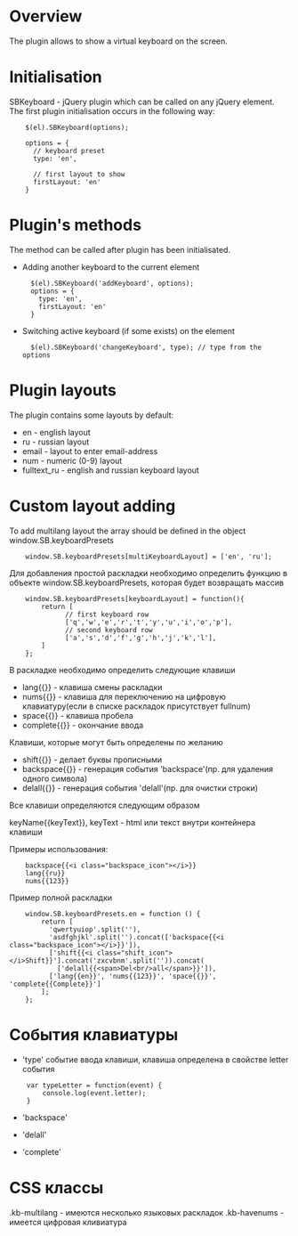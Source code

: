 # Overview

The plugin allows to show a virtual keyboard on the screen.

# Initialisation

SBKeyboard - jQuery plugin which can be called on any jQuery element.
The first plugin initialisation occurs in the following way:

        $(el).SBKeyboard(options);

        options = {
          // keyboard preset
          type: 'en',

          // first layout to show
          firstLayout: 'en'
        }

# Plugin's methods

The method can be called after plugin has been initialisated. 

- Adding another keyboard to the current element

        $(el).SBKeyboard('addKeyboard', options);
        options = {
          type: 'en',
          firstLayout: 'en'
        }

- Switching active keyboard (if some exists) on the element 

        $(el).SBKeyboard('changeKeyboard', type); // type from the options

# Plugin layouts

The plugin contains some layouts by default:

- en - english layout
- ru - russian layout
- email - layout to enter email-address
- num - numeric (0-9) layout
- fulltext_ru - english and russian keyboard layout

# Custom layout adding

To add multilang layout the array should be defined in the object window.SB.keyboardPresets

        window.SB.keyboardPresets[multiKeyboardLayout] = ['en', 'ru'];

Для добавления простой раскладки необходимо определить функцию в объекте window.SB.keyboardPresets, которая
будет возвращать массив

        window.SB.keyboardPresets[keyboardLayout] = function(){
            return [
                  // first keyboard row
                  ['q','w','e','r','t','y','u','i','o','p'],
                  // second keyboard row
                  ['a','s','d','f','g','h','j','k','l'],
            ]
        };

В раскладке необходимо определить следующие клавиши

- lang{{}}     - клавиша смены раскладки
- nums{{}}     - клавиша для переключению на цифровую клавиатуру(если в списке раскладок присутствует fullnum)
- space{{}}    - клавиша пробела
- complete{{}} - окончание ввода

Клавиши, которые могут быть определены по желанию

- shift{{}}     - делает буквы прописными
- backspace{{}} - генерация события 'backspace'(пр. для удаления одного символа)
- delall{{}}    - генерация события 'delall'(пр. для очистки строки)

Все клавиши определяются следующим образом

keyName{{keyText}}, keyText - html или текст внутри контейнера клавиши

Примеры использования:

        backspace{{<i class="backspace_icon"></i>}}
        lang{{ru}}
        nums{{123}}

Пример полной раскладки

        window.SB.keyboardPresets.en = function () {
            return [
              'qwertyuiop'.split(''),
              'asdfghjkl'.split('').concat(['backspace{{<i class="backspace_icon"></i>}}']),
              ['shift{{<i class="shift_icon"></i>Shift}}'].concat('zxcvbnm'.split('')).concat(
                ['delall{{<span>Del<br/>all</span>}}']),
              ['lang{{en}}', 'nums{{123}}', 'space{{}}', 'complete{{Complete}}']
            ];
        };

# События клавиатуры

 - 'type' событие ввода клавиши, клавиша определена в свойстве letter события

        var typeLetter = function(event) {
            console.log(event.letter);
        }

 - 'backspace'
 - 'delall'
 - 'complete'

# CSS классы

.kb-multilang  - имеются несколько языковых раскладок
.kb-havenums   - имеется цифровая кливиатура

